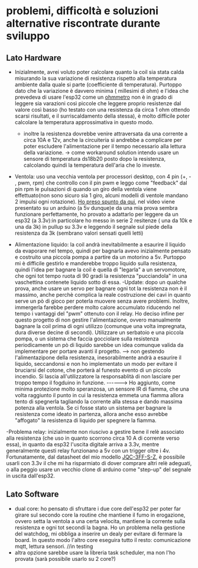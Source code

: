 # problemi, difficoltà e soluzioni alternative riscontrate durante sviluppo

## Lato Hardware
- Inizialmente, avrei voluto poter calcolare quanto la coil sia stata calda misurando la sua variazione di resistenza rispetto alla temperatura ambiente dalla quale si parte (coefficiente di temperatura).
Purtoppo dato che la variazione è davvero minima ( millesimi di ohm) e l'idea che prevedeva di usare l'esp32 come un [ohmmetro](https://create.arduino.cc/projecthub/iasonas-christoulakis/how-to-make-an-arduino-ohm-meter-90fda8) non è in grado di leggere sia varazioni così piccole che leggere proprio resistenze dal valore così basso (ho testato con una resistenza da circa 1 ohm ottendo scarsi risultati, e il surriscaldamento della stessa), è molto difficile poter calcolare la temperatura approssimativa in questo modo.
  - inoltre la resistenza dovrebbe venire attraversata da una corrente a circa 10A e 12v, anche la circuiteria si andrebbe a complicare per poter escludere l'alimentazione per il tempo necessario alla lettura della variazione.
-> come workaround solution intendo usare un sensore di temperatura ds18b20 posto dopo la resistenza, calcolando quindi la temperatura dell'aria che lo investe.

- Ventola: uso una vecchia ventola per processori desktop, con 4 pin (+, - , pwm, rpm) che controllo con il pin pwm e leggo come "feedback" dal pin rpm le pulsazioni di quando un giro della ventola viene effettuato(non sono sicuro sia 1 giro, alcuni modelli di ventole mandano 2 impulsi ogni rotazione).
[Ho preso spunto da qui](https://www.youtube.com/watch?v=UJK2JF8wOu8), nel video viene presentato su un arduino (a 5v dunque)e da una mia prova sembra funzionare perfettamente, ho provato a adattarlo per leggere da un esp32 (a 3.3v):in particolare ho messo in serie 2 resitenze ( una da 10k e una da 3k) in pullup su 3.3v e leggendo il segnale sul piede della resistenza da 3k (sembrano valori sensati quelli letti)

- Alimentazione liquido: la coil andrà inevitabilmente a esaurire il liquido da evaporare nel tempo, quindi per bagnarla avevo inizialmente pensato e costruito una piccola pompa a partire da un motorino a 5v.
Purtoppo mi è difficile gestirlo e manderebbe troppo liquido sulla resistenza, quindi l'idea per bagnare la coil è quella di "legarla" a un servomotore, che ogni tot tempo ruota di 90 gradi la resistenza "pucciandola" in una vaschettina contenete liquido sotto di essa.
-Update: dopo un qualche prova, anche usare un servo per bagnare ogni tot la resistenza non è il massimo, anche perchè complica la reale costruzione dei cavi in quanto serve un pò di gioco per poterla muovere senza avere problemi. Inoltre, immergerla farebbe perdere molto calore accumulato riducendo nel tempo i vantaggi del "pwm" ottenuto con il relay.
Ho deciso infine per questo progetto di non gestire l'alimentazione, ovvero manualmente bagnare la coil prima di ogni utilizzo (comunque una volta impregnata, dura diverse decine di secondi). Utilizzare un serbatoio e una piccola pompa, o un sistema che faccia gocciolare sulla resistenza periodicamente un pò di liquido sarebbe un idea comunque valida da implementare per portare avanti il progetto.
  --> non gestendo l'alimentazipone della resistenza, inesorabilmente andrà a esaurire il liquido, seccandonsi e non ho implementato un modo per evitare il bruciarsi del cotone, che porterà al funesto evento di un piccolo incendio. Si lascia all'utilizzatore la responsablità di non lasciare per troppo tempo il fogduino in funzione.
  ------> Ho aggiunto, come minima protezione molto speranzosa, un sensore IR di fiamma, che una volta raggiunto il punto in cui la resistenza emmeta una fiamma allora tento di spegnerla tagliando la corrente alla stessa e dando massima potenza alla ventola. Se ci fosse stato un sistema per bagnare la resistenza come ideato in partenza, allora anche esso avrebbe "affogato" la resistenza di liquido per spegnere la fiamma. 

-Problema relay: inizialmente non riuscivo a gestire bene il relè associato alla resistenza (che uso in quanto scorrono circa 10 A di corrente verso essa), in quanto da esp32 l'uscita digitale arriva a 3.3v, mentre generalmente questi relay funzionano a 5v con un trigger oltre i 4v. Fortunatamente, dal datasheet del mio modello [JQC-3FF-S-Z](https://en.tonglingrelay.com/product/1063.html), è possibile usarli con 3.3v il che mi ha risparmiato di dover comprare altri relè adeguati, o alla peggio usare un vecchio clone di arduino come "step-up" del segnale in uscita dall'esp32.


## Lato Software
- dual core: ho pensato di sfruttare i due core dell'esp32 per poter far girare sul secondo core la routine che mantiene il fumo in erogazione, ovvero setta la ventola a una certa velocita, mantiene la corrente sulla resistenza e ogni tot secondi la bagna. Ho un problema nella gestione del watchdog, mi obbliga a inserire un dealy per evitare di fermare la board.
In questo modo l'altro core eseguira tutto il resto: comunicazione mqtt, lettura sensori. //in testing 
- altra opzione sarebbe usare la libreria task scheduler, ma non l'ho provata (sarà possibile usarlo su 2 core?)
